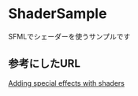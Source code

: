 # ShaderSample
SFMLでシェーダーを使うサンプルです

## 参考にしたURL
[Adding special effects with shaders](https://www.sfml-dev.org/tutorials/2.6/graphics-shader.php)